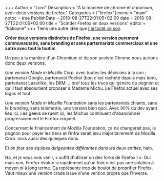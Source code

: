 +++
Author = "Lord"
Description = "À la manière de chrome et chromium, avoir deux versions de firefox."
Categories = ["firefox"]
menu = "main"
notoc = true
PublishDate = 2018-08-27T22:01:05+02:00
date = 2018-08-27T22:01:05+02:00
title = "Scinder Firefox en deux versions"
editor = "kakoune"
+++
Tiens une autre idée que [j'ai tooté ce soir](https://octodon.social/@lord/100623082373174730).

**Créer deux versions distinctes de Firefox, une version purement communautaire, sans branding et sans parternariats commerciaux et une autre avec tout le toutim**.

Un peu à la manière d'un Chromium et de son acolyte Chrome nous aurions donc deux versions.

*Une version Made in Mozilla Corp.* avec toutes les décisions à la con : partenariat Google, partenariat Pocket (bon c'est racheté depuis mais bon), partenariat Laserlike, les DRM … bref tous les trucs qui génère du pognon et qu'il faut absolument proposer à Madame Michu.
Le Firefox actuel avec ses logos et tout.

*Une version Made in Mozilla Foundation* sans les partenariats chiants, sans le branding, sans télémetrie, une version bien quoi.
Avec 90% du dev ayant lieu ici.
Les geeks se ruent ici, les Michus continuent d'abandonner progressivement le Firefox originel.

Concernant le financement de Mozilla Foundation, ça ne changerait pas, le pognon pour payer les devs et l'infra serait issu majoritairement de Mozilla Corp. mais aussi des quleques dons.

Et *on fout des équipes dirigeantes différentes dans les deux entités*, hein.

Ha, et je vous vois venir, « suffit d'utiliser un des forks de Firefox ! ».
Oui mais non, Firefox évolue si rapidement qu'un fork n'est pas une solution à moyen ni à long terme.
Ça représente trop de boulot de proprifier Firefox.
Vaut mieux une version crade issue d'une version propre que l'inverse.

